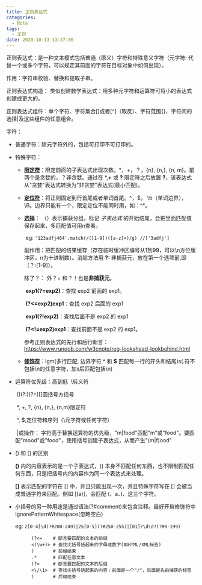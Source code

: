 ```yaml
---
title: 正则表达式
categories:
  - Note
tags:
  - 正则
date: 2020-10-13 13:37:00
---
```


正则表达式：是一种文本模式包括普通（原义）字符和特殊意义字符（元字符: 代替一个或多个字符，可以规定其前面的字符在目标对象中如何出现）。

作用：字符串校验、替换和提取子串。

正则表达式构造： 类似创建数学表达式：用多种元字符和运算符可将小的表达式创建成更大的。

正则表达式组件：单个字符、字符集合[]或者[^]（取反）、字符范围{}、字符间的选择|及这些组件的任意组合。



字符：

- 普通字符：除元字符外的，包括可打印不可打印的。

- 特殊字符：

  - <u>**限定符**</u>：限定前面的子表达式出现次数。\*，+，？，{n}, {n,}, {n, m}。前两个是贪婪的，？非贪婪。通过在 \*,**+** 或 **?** 限定符之后放置 **?**，该表达式从"贪婪"表达式转换为"非贪婪"表达式(最小匹配)。

  - <u>**定位符**</u>：将正则固定到行首尾或者单词首尾。^，$， \\b（单词边界），\\B。边界只能有一个，限定定位不能同时用，如：^*。

  - <u>**选择**</u>： （）表示捕获分组，标记 *子表达式*  的开始结尾，会把里面匹配值保存起来，多匹配值可用n查看。

    ​	eg: `'123adfj464'.match(/([1-9])([a-z]+)/g) //['3adfj']`

    副作用：把匹配的结果缓存（存在临时缓冲区编号从1到99，可以\\n方位缓冲区，n为十进制数）。消除方法用   **?:** 非捕获元，放在第一个选项前,即（？:[1-9]）。

    除了？： 外？= 和？！也是**非捕获元**。

    ​	**exp1(?=exp2)**：查找 exp2 前面的 exp1。

    ​	**(?<=exp2)exp1**：查找 exp2 后面的 exp1

    ​	**exp1(?!exp2)**：查找后面不是 exp2 的 exp1

    ​	**(?<!=exp2)exp1**：查找前面不是 exp2 的 exp1。

    参考正则表达式的先行和后行断言：https://www.runoob.com/w3cnote/reg-lookahead-lookbehind.html

  - **<u>修饰符</u>**：igm(多行匹配, 边界字符 **^** 和 **$** 匹配每一行的开头和结尾)s(.符不包括\\n的任意字符，加s后匹配包括\\n)

- 运算符优先级：高到低
  ​	\\转义符  

  ​    ()(?:)(?=)[]圆括号方括号  

  ​     *, +, ?, {n}, {n,}, {n,m}限定符  

  ​     ^, $,定位符和序列（\元字符或任何字符） 

  ​	 |或操作： 字符高于替换运算符的优先级，"m|food"匹配"m"或"food"。要匹配"mood"或"food"，使用括号创建子表达式，从而产生"(m|f)ood"

- () 和 [] 的区别

  **()** 内的内容表示的是一个子表达式，() 本身不匹配任何东西，也不限制匹配任何东西，只是把括号内的内容作为同一个表达式来处理。

  **[]** 表示匹配的字符在 [] 中，并且只能出现一次，并且特殊字符写在 [] 会被当成普通字符来匹配。例如 [(a)]，会匹配 (、a、)、这三个字符。

- 小括号的另一种用途是通过语法(?#comment)来包含注释。最好开启修饰符中IgnorePatternWhitespace(忽略空白)

  eg: `2[0-4]\d(?#200-249)|25[0-5](?#250-255)|[01]?\d\d?(?#0-199)`

  ```regexp
        (?<=    # 断言要匹配的文本的前缀
        <(\w+)> # 查找尖括号括起来的字母或数字(即HTML/XML标签)
        )       # 前缀结束
        .*      # 匹配任意文本
        (?=     # 断言要匹配的文本的后缀
        <\/\1>  # 查找尖括号括起来的内容：前面是一个"/"，后面是先前捕获的标签
        )       # 后缀结束
  ```

  